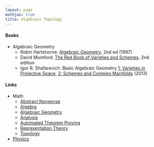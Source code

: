 ```yaml
---
layout: page
mathjax: true
title: Algebraic Topology
---
```


#### Books
* Algebraic Geometry
  * Robin Hartshorne: [Algebraic Geometry](https://www.amazon.com/Algebraic-Geometry-Graduate-Texts-Mathematics/dp/0387902449), 2nd ed (1997)
  * David Mumford: [The Red Book of Varieties and Schemes](https://www.amazon.com/Red-Book-Varieties-Schemes-Mathematics/dp/354063293X), 2nd edition
  * Igor R. Shafarevich: Basic Algebraic Geometry [1: Varieties in Projective Space](https://www.amazon.com/Basic-Algebraic-Geometry-Varieties-Projective/dp/364242726X/), [2: Schemes and Complex Manifolds](https://www.amazon.com/Basic-Algebraic-Geometry-Schemes-Manifolds/dp/366251401X) (2013)

#### Links
* Math
  * [Abstract Nonsense](math/abstract_nonsense.md)
  * [Algebra](math/algebra.md)
  * [Algebraic Geometry](math/algebraic_geometry.md)
  * [Analysis](math/analysis.md)
  * [Automated Theorem Proving](math/automated_theorem_proving.md)
  * [Representation Theory](math/representation_theory.md)
  * [Topology](math/topology.md)
* [Physics](physics.md)


